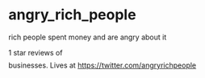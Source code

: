 # angry_rich_people
rich people spent money and are angry about it

1 star reviews of $$$$ businesses. Lives at https://twitter.com/angryrichpeople
